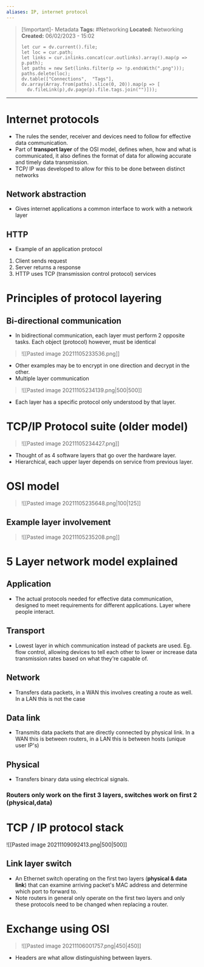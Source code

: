 ```yaml
---
aliases: IP, internet protocol 
---
```


> [!important]- Metadata
> **Tags:** #Networking 
> **Located:** Networking
> **Created:** 06/02/2023 - 15:02
> ```dataviewjs
>let cur = dv.current().file;
>let loc = cur.path;
>let links = cur.inlinks.concat(cur.outlinks).array().map(p => p.path);
>let paths = new Set(links.filter(p => !p.endsWith(".png")));
>paths.delete(loc);
>dv.table(["Connections",  "Tags"], dv.array(Array.from(paths).slice(0, 20)).map(p => [
>   dv.fileLink(p),dv.page(p).file.tags.join("")]));
> ```

___
# Internet protocols
- The rules the sender, receiver and devices need to follow for effective data communication.
- Part of **transport layer** of the OSI model, defines when, how and what is communicated,  it also defines the format of data for allowing accurate and timely data transmission.
- TCP/ IP was developed to allow for this to be done between distinct networks

## Network abstraction
- Gives internet applications a common interface to work with a network layer
## HTTP
- Example of an application protocol
1. Client sends request
2. Server returns a response
3. HTTP uses TCP (transmission control protocol) services 

# Principles of protocol layering
## Bi-directional communication
- In bidirectional communication, each layer must perform 2 opposite tasks. Each object (protocol) however, must be identical 

>![[Pasted image 20211105233536.png]] 

- Other examples may be to encrypt in one direction and decrypt in the other.
- Multiple layer communication

> ![[Pasted image 20211105234139.png|500|500]] 

- Each layer has a specific protocol only understood by that layer.

# TCP/IP Protocol suite (older model)

>![[Pasted image 20211105234427.png]]

- Thought of as 4 software layers that go over the hardware layer. 
- Hierarchical, each upper layer depends on service from previous layer. 

# OSI model

> ![[Pasted image 20211105235648.png|100|125]]

## Example layer involvement

> ![[Pasted image 20211105235208.png]]

# 5 Layer network model explained
## Application
- The actual protocols needed for effective data communication, designed to meet requirements for different applications. Layer where people interact.
## Transport
- Lowest layer in which communication instead of packets are used. Eg. flow control, allowing devices to tell each other to lower or increase data transmission rates based on what they're capable of.
## Network
- Transfers data packets, in a WAN this involves creating a route as well. In a LAN this is not the case
## Data link
- Transmits data packets that are directly connected by physical link. In a WAN this is between routers, in a LAN this is between hosts (unique user IP's)
## Physical
- Transfers binary data using electrical signals.

### Routers only work on the first 3 layers, switches work on first 2 (physical,data)

# TCP / IP protocol stack
![[Pasted image 20211109092413.png|500|500]]
## Link layer switch
- An Ethernet switch operating on the first two layers (**physical & data link**) that can examine arriving packet's MAC address and determine which port to forward to.
- Note routers in general only operate on the first two layers and only these protocols need to be changed when replacing a router. 
# Exchange using OSI

> ![[Pasted image 20211106001757.png|450|450]]

- Headers are what allow distinguishing between layers.
